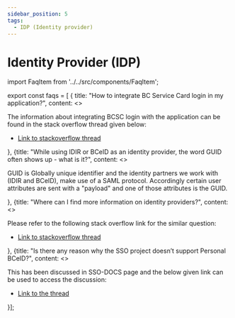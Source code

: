 ```yaml
---
sidebar_position: 5
tags:
  - IDP (Identity provider)
---
```


# Identity Provider (IDP)

import FaqItem from '../../src/components/FaqItem';

export const faqs = [
{
title: "How to integrate BC Service Card login in my application?",
content: <><p>The information about integrating BCSC login with the application can be found in the stack overflow thread given below:
</p><ul><li><a href={"https://stackoverflow.developer.gov.bc.ca/questions/512/515#515"}>Link to stackoverflow thread</a></li></ul></>},
{title: "While using IDIR or BCeID as an identity provider, the word GUID often shows up - what is it?",
content: <><p>GUID is Globally unique identifier and the identity partners we work with (IDIR and BCeID), make use of a SAML protocol. Accordingly certain user attributes are sent with a "payload" and one of those attributes is the GUID.</p></>
},
{title: "Where can I find more information on identity providers?",
content: <><p>Please refer to the following stack overflow link for the similar question:
</p><ul><li><a href={"https://stackoverflow.developer.gov.bc.ca/questions/1185/1186#1186"}>Link to stackoverflow thread</a></li></ul></>},
{title: "Is there any reason why the SSO project doesn’t support Personal BCeID?",
content: <><p>This has been discussed in SSO-DOCS page and the below given link can be used to access the discussion:
</p><ul><li><a href={"https://github.com/bcgov-c/pathfinder-sso-docs/discussions/29"}>Link to the thread</a></li></ul></>}];

<FaqItem faqs={faqs}/>